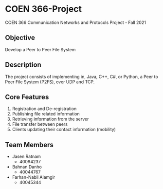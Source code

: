 # COEN 366-Project
COEN 366 Communication Networks and Protocols Project - Fall 2021

## Objective
Develop a Peer to Peer File System

## Description
The project consists of implementing in, Java, C++, C#, or Python, a Peer to Peer File System
(P2FS), over UDP and TCP.

## Core Features
1. Registration and De-registration
2. Publishing file related information
3. Retrieving information from the server
4. File transfer between peers
5. Clients updating their contact information (mobility)

## Team Members
- Jasen Ratnam			          
  - 40094237
- Bahnan Danho			        
  - 40044767
- Farhan-Nabil Alamgir
  - 40045344
